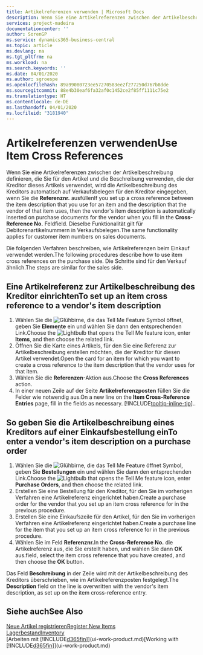 ```yaml
---
title: Artikelreferenzen verwenden | Microsoft Docs
description: Wenn Sie eine Artikelreferenzen zwischen der Artikelbeschreibung definieren, die Sie für den Artikel und die Beschreibung verwenden, die der Kreditor dieses Artikels verwendet, wird die Artikelbeschreibung des Kreditors automatisch auf Verkaufsbelegen für den Kreditor eingegeben, wenn Sie die **Referenznr.** ausfüllen Feld
services: project-madeira
documentationcenter: ''
author: SorenGP
ms.service: dynamics365-business-central
ms.topic: article
ms.devlang: na
ms.tgt_pltfrm: na
ms.workload: na
ms.search.keywords: ''
ms.date: 04/01/2020
ms.author: sgroespe
ms.openlocfilehash: 89a99080723ee57270583ee2f277250d767b8dde
ms.sourcegitcommit: 88e4b30eaf6fa32af0c1452ce2f85ff1111c75e2
ms.translationtype: HT
ms.contentlocale: de-DE
ms.lasthandoff: 04/01/2020
ms.locfileid: "3181940"
---
```

# <a name="use-item-cross-references"></a><span data-ttu-id="3ddc3-104">Artikelreferenzen verwenden</span><span class="sxs-lookup"><span data-stu-id="3ddc3-104">Use Item Cross References</span></span>
<span data-ttu-id="3ddc3-105">Wenn Sie eine Artikelreferenzen zwischen der Artikelbeschreibung definieren, die Sie für den Artikel und die Beschreibung verwenden, die der Kreditor dieses Artikels verwendet, wird die Artikelbeschreibung des Kreditors automatisch auf Verkaufsbelegen für den Kreditor eingegeben, wenn Sie die **Referenznr.** ausfüllen</span><span class="sxs-lookup"><span data-stu-id="3ddc3-105">If you set up a cross reference between the item description that you use for an item and the description that the vendor of that item uses, then the vendor's item description is automatically inserted on purchase documents for the vendor when you fill in the **Cross-Reference No.**</span></span> <span data-ttu-id="3ddc3-106">Feld</span><span class="sxs-lookup"><span data-stu-id="3ddc3-106">field.</span></span> <span data-ttu-id="3ddc3-107">Dieselbe Funktionalität gilt für Debitorenartikelnummern in Verkaufsbelegen.</span><span class="sxs-lookup"><span data-stu-id="3ddc3-107">The same functionality applies for customer item numbers on sales documents.</span></span>

<span data-ttu-id="3ddc3-108">Die folgenden Verfahren beschreiben, wie Artikelreferenzen beim Einkauf verwendet werden.</span><span class="sxs-lookup"><span data-stu-id="3ddc3-108">The following procedures describe how to use item cross references on the purchase side.</span></span> <span data-ttu-id="3ddc3-109">Die Schritte sind für den Verkauf ähnlich.</span><span class="sxs-lookup"><span data-stu-id="3ddc3-109">The steps are similar for the sales side.</span></span>

## <a name="to-set-up-an-item-cross-reference-to-a-vendors-item-description"></a><span data-ttu-id="3ddc3-110">Eine Artikelreferenz zur Artikelbeschreibung des Kreditor einrichten</span><span class="sxs-lookup"><span data-stu-id="3ddc3-110">To set up an item cross reference to a vendor's item description</span></span>
1. <span data-ttu-id="3ddc3-111">Wählen Sie die ![Glühbirne, die das Tell Me Feature](media/ui-search/search_small.png "Sagen Sie mir, was Sie tun wollen") Symbol öffnet, geben Sie **Elemente** ein und wählen Sie dann den entsprechenden Link.</span><span class="sxs-lookup"><span data-stu-id="3ddc3-111">Choose the ![Lightbulb that opens the Tell Me feature](media/ui-search/search_small.png "Tell me what you want to do") icon, enter **Items**, and then choose the related link.</span></span>
2. <span data-ttu-id="3ddc3-112">Öffnen Sie die Karte eines Artikels, für den Sie eine Referenz zur Artikelbeschreibung erstellen möchten, die der Kreditor für diesen Artikel verwendet.</span><span class="sxs-lookup"><span data-stu-id="3ddc3-112">Open the card for an item for which you want to create a cross reference to the item description that the vendor uses for that item.</span></span>
3. <span data-ttu-id="3ddc3-113">Wählen Sie die **Referenzen**-Aktion aus.</span><span class="sxs-lookup"><span data-stu-id="3ddc3-113">Choose the **Cross References** action.</span></span>
4. <span data-ttu-id="3ddc3-114">In einer neuen Zeile auf der Seite **Artikelreferenzposten** füllen Sie die Felder wie notwendig aus.</span><span class="sxs-lookup"><span data-stu-id="3ddc3-114">On a new line on the **Item Cross-Reference Entries** page, fill in the fields as necessary.</span></span> [!INCLUDE[tooltip-inline-tip](includes/tooltip-inline-tip_md.md)]<span data-ttu-id="3ddc3-115">.</span><span class="sxs-lookup"><span data-stu-id="3ddc3-115">.</span></span>

## <a name="to-enter-a-vendors-item-description-on-a-purchase-order"></a><span data-ttu-id="3ddc3-116">So geben Sie die Artikelbeschreibung eines Kreditors auf einer Einkaufsbestellung ein</span><span class="sxs-lookup"><span data-stu-id="3ddc3-116">To enter a vendor's item description on a purchase order</span></span>
1. <span data-ttu-id="3ddc3-117">Wählen Sie die ![Glühbirne, die das Tell Me Feature öffnet](media/ui-search/search_small.png "Was möchten Sie tun?") Symbol, geben Sie **Bestellungen** ein und wählen Sie dann den entsprechenden Link.</span><span class="sxs-lookup"><span data-stu-id="3ddc3-117">Choose the ![Lightbulb that opens the Tell Me feature](media/ui-search/search_small.png "Tell me what you want to do") icon, enter **Purchase Orders**, and then choose the related link.</span></span>
2. <span data-ttu-id="3ddc3-118">Erstellen Sie eine Bestellung für den Kreditor, für den Sie im vorherigen Verfahren eine Artikelreferenz eingerichtet haben.</span><span class="sxs-lookup"><span data-stu-id="3ddc3-118">Create a purchase order for the vendor that you set up an item cross reference for in the previous procedure.</span></span>
3. <span data-ttu-id="3ddc3-119">Erstellen Sie eine Einkaufszeile für den Artikel, für den Sie im vorherigen Verfahren eine Artikelreferenz eingerichtet haben.</span><span class="sxs-lookup"><span data-stu-id="3ddc3-119">Create a purchase line for the item that you set up an item cross reference for in the previous procedure.</span></span>
4. <span data-ttu-id="3ddc3-120">Wählen Sie im Feld **Referenznr.**</span><span class="sxs-lookup"><span data-stu-id="3ddc3-120">In the **Cross-Reference No.**</span></span> <span data-ttu-id="3ddc3-121">die Artikelreferenz aus, die Sie erstellt haben, und wählen Sie dann **OK** aus.</span><span class="sxs-lookup"><span data-stu-id="3ddc3-121">field, select the item cross reference that you have created, and then choose the **OK** button.</span></span>

<span data-ttu-id="3ddc3-122">Das Feld **Beschreibung** in der Zeile wird mit der Artikelbeschreibung des Kreditors überschrieben, wie im Artikelreferenzposten festgelegt.</span><span class="sxs-lookup"><span data-stu-id="3ddc3-122">The **Description** field on the line is overwritten with the vendor's item description, as set up on the item cross-reference entry.</span></span>

## <a name="see-also"></a><span data-ttu-id="3ddc3-123">Siehe auch</span><span class="sxs-lookup"><span data-stu-id="3ddc3-123">See Also</span></span>
[<span data-ttu-id="3ddc3-124">Neue Artikel registrieren</span><span class="sxs-lookup"><span data-stu-id="3ddc3-124">Register New Items</span></span>](inventory-how-register-new-items.md)  
[<span data-ttu-id="3ddc3-125">Lagerbestand</span><span class="sxs-lookup"><span data-stu-id="3ddc3-125">Inventory</span></span>](inventory-manage-inventory.md)  
<span data-ttu-id="3ddc3-126">[Arbeiten mit [!INCLUDE[d365fin](includes/d365fin_md.md)]](ui-work-product.md)</span><span class="sxs-lookup"><span data-stu-id="3ddc3-126">[Working with [!INCLUDE[d365fin](includes/d365fin_md.md)]](ui-work-product.md)</span></span>
